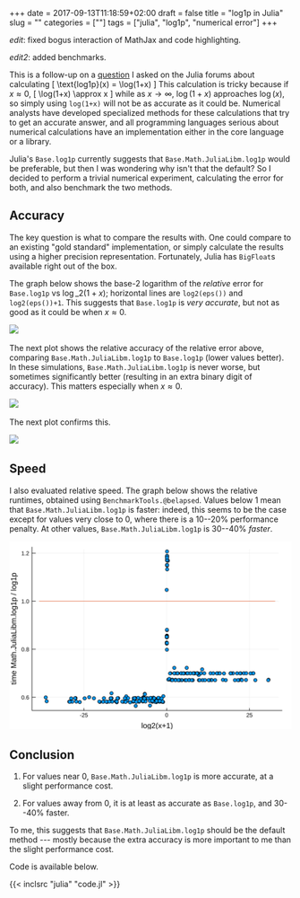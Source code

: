 +++
date = 2017-09-13T11:18:59+02:00
draft = false
title = "log1p in Julia"
slug = ""
categories = [""]
tags = ["julia", "log1p", "numerical error"]
+++

*edit*: fixed bogus interaction of MathJax and code highlighting.

*edit2*: added benchmarks.

This is a follow-up on a [question](https://discourse.julialang.org/t/log1p-in-base-vs-base-math-julialibm/5852) I asked on the Julia forums about calculating
\[
\text{log1p}(x) = \log(1+x)
\]
This calculation is tricky because if $x \approx 0$,
\[
\log(1+x) \approx x
\]
while as $x \to \infty$, $\log(1+x)$ approaches $\log(x)$, so simply using `log(1+x)` will not be as accurate as it could be. Numerical analysts have developed specialized methods for these calculations that try to get an accurate answer, and all programming languages serious about numerical calculations have an implementation either in the core language or a library.

Julia's `Base.log1p` currently suggests that `Base.Math.JuliaLibm.log1p` would be preferable, but then I was wondering why isn't that the default? So I decided to perform a trivial numerical experiment, calculating the error for both, and also benchmark the two methods.

## Accuracy

The key question is what to compare the results with. One could compare to an existing "gold standard" implementation, or simply calculate the results using a higher precision representation. Fortunately, Julia has `BigFloat`s available right out of the box.

The graph below shows the base-2 logarithm of the *relative* error for `Base.log1p` vs $\log\_2(1+x)$; horizontal lines are `log2(eps())` and ``log2(eps())+1``. This suggests that `Base.log1p` is *very accurate*, but not as good as it could be when $x \approx 0$.

<img src="Base_log1p_error.svg" style="width:40em">

The next plot shows the relative accuracy of the relative error above, comparing `Base.Math.JuliaLibm.log1p` to `Base.log1p` (lower values better). In these simulations, `Base.Math.JuliaLibm.log1p` is never worse, but sometimes significantly better (resulting in an extra binary digit of accuracy). This matters especially when $x \approx 0$.

<img src="JuliaLibm_improvement.svg" style="width:40em">

The next plot confirms this.

<img src="JuliaLibm_log1p_error.svg" style="width:40em">

## Speed

I also evaluated relative speed. The graph below shows the relative runtimes, obtained using `BenchmarkTools.@belapsed`. Values below $1$ mean that `Base.Math.JuliaLibm.log1p` is faster: indeed, this seems to be the case except for values very close to $0$, where there is a 10--20% performance penalty. At other values, `Base.Math.JuliaLibm.log1p` is 30--40% *faster*.

<img src="relative_time.svg" style="width:40em">

## Conclusion

1. For values near $0$, `Base.Math.JuliaLibm.log1p` is more accurate, at a slight performance cost.

2. For values away from $0$, it is at least as accurate as `Base.log1p`, and 30--40% faster.

To me, this suggests that `Base.Math.JuliaLibm.log1p` should be the default method --- mostly because the extra accuracy is more important to me than the slight performance cost.

Code is available below.

{{< inclsrc "julia" "code.jl" >}}
